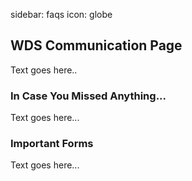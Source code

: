 sidebar: faqs
icon: globe

## WDS Communication Page

Text goes here..

<a name="email-annoucnements"></a>

### In Case You Missed Anything...

Text goes here...

<div class="line-canvas"></div>

<a name="important-forms"></a>

### Important Forms

Text goes here...

<div class="line-canvas"></div>
